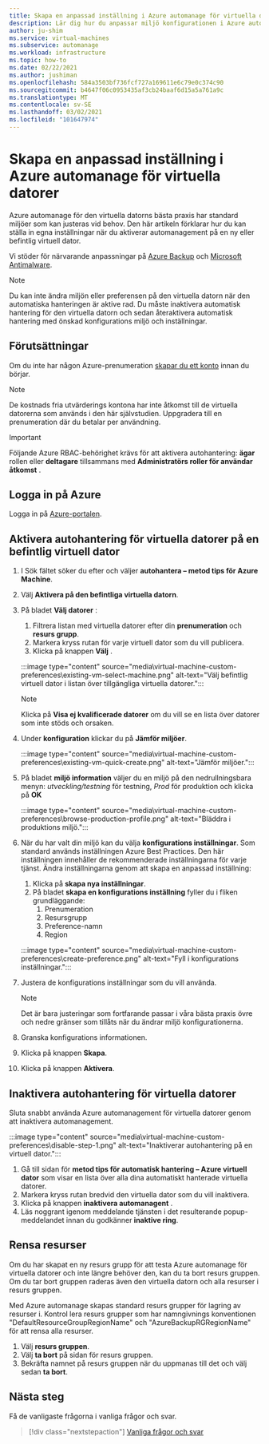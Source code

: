 ```yaml
---
title: Skapa en anpassad inställning i Azure automanage för virtuella datorer
description: Lär dig hur du anpassar miljö konfigurationen i Azure automanage och anger dina egna inställningar.
author: ju-shim
ms.service: virtual-machines
ms.subservice: automanage
ms.workload: infrastructure
ms.topic: how-to
ms.date: 02/22/2021
ms.author: jushiman
ms.openlocfilehash: 584a3503bf736fcf727a169611e6c79e0c374c90
ms.sourcegitcommit: b4647f06c0953435af3cb24baaf6d15a5a761a9c
ms.translationtype: MT
ms.contentlocale: sv-SE
ms.lasthandoff: 03/02/2021
ms.locfileid: "101647974"
---
```

# <a name="create-a-custom-preference-in-azure-automanage-for-vms"></a>Skapa en anpassad inställning i Azure automanage för virtuella datorer

Azure automanage för den virtuella datorns bästa praxis har standard miljöer som kan justeras vid behov. Den här artikeln förklarar hur du kan ställa in egna inställningar när du aktiverar automanagement på en ny eller befintlig virtuell dator.

Vi stöder för närvarande anpassningar på [Azure Backup](..\backup\backup-azure-arm-vms-prepare.md#create-a-custom-policy) och [Microsoft Antimalware](../security/fundamentals/antimalware.md#default-and-custom-antimalware-configuration).


> [!NOTE]
> Du kan inte ändra miljön eller preferensen på den virtuella datorn när den automatiska hanteringen är aktive rad. Du måste inaktivera automatisk hantering för den virtuella datorn och sedan återaktivera automatisk hantering med önskad konfigurations miljö och inställningar.


## <a name="prerequisites"></a>Förutsättningar

Om du inte har någon Azure-prenumeration [skapar du ett konto](https://azure.microsoft.com/pricing/purchase-options/pay-as-you-go/) innan du börjar.

> [!NOTE]
> De kostnads fria utvärderings kontona har inte åtkomst till de virtuella datorerna som används i den här självstudien. Uppgradera till en prenumeration där du betalar per användning.

> [!IMPORTANT]
> Följande Azure RBAC-behörighet krävs för att aktivera autohantering: **ägar** rollen eller **deltagare** tillsammans med **Administratörs roller för användar åtkomst** .


## <a name="sign-in-to-azure"></a>Logga in på Azure

Logga in på [Azure-portalen](https://portal.azure.com/).


## <a name="enable-automanage-for-vms-on-an-existing-vm"></a>Aktivera autohantering för virtuella datorer på en befintlig virtuell dator

1. I Sök fältet söker du efter och väljer **autohantera – metod tips för Azure Machine**.

2. Välj **Aktivera på den befintliga virtuella datorn**.

3. På bladet **Välj datorer** :
    1. Filtrera listan med virtuella datorer efter din **prenumeration** och **resurs grupp**.
    1. Markera kryss rutan för varje virtuell dator som du vill publicera.
    1. Klicka på knappen **Välj** .

    :::image type="content" source="media\virtual-machine-custom-preferences\existing-vm-select-machine.png" alt-text="Välj befintlig virtuell dator i listan över tillgängliga virtuella datorer.":::

    > [!NOTE]
    > Klicka på **Visa ej kvalificerade datorer** om du vill se en lista över datorer som inte stöds och orsaken. 

4. Under **konfiguration** klickar du på **Jämför miljöer**.

    :::image type="content" source="media\virtual-machine-custom-preferences\existing-vm-quick-create.png" alt-text="Jämför miljöer.":::

5. På bladet **miljö information** väljer du en miljö på den nedrullningsbara menyn: *utveckling/testning* för testning, *Prod* för produktion och klicka på **OK**

    :::image type="content" source="media\virtual-machine-custom-preferences\browse-production-profile.png" alt-text="Bläddra i produktions miljö.":::

6. När du har valt din miljö kan du välja **konfigurations inställningar**. Som standard används inställningen Azure Best Practices. Den här inställningen innehåller de rekommenderade inställningarna för varje tjänst. Ändra inställningarna genom att skapa en anpassad inställning: 
    1. Klicka på **skapa nya inställningar**.
    1. På bladet **skapa en konfigurations inställning** fyller du i fliken grundläggande:
        1. Prenumeration
        1. Resursgrupp
        1. Preference-namn
        1. Region

    :::image type="content" source="media\virtual-machine-custom-preferences\create-preference.png" alt-text="Fyll i konfigurations inställningar.":::

7. Justera de konfigurations inställningar som du vill använda.
        
    > [!NOTE]
    > Det är bara justeringar som fortfarande passar i våra bästa praxis övre och nedre gränser som tillåts när du ändrar miljö konfigurationerna.

8. Granska konfigurations informationen.
9. Klicka på knappen **Skapa**.

10. Klicka på knappen **Aktivera**.


## <a name="disable-automanage-for-vms"></a>Inaktivera autohantering för virtuella datorer

Sluta snabbt använda Azure automanagement för virtuella datorer genom att inaktivera automanagement.

:::image type="content" source="media\virtual-machine-custom-preferences\disable-step-1.png" alt-text="Inaktiverar autohantering på en virtuell dator.":::

1. Gå till sidan för **metod tips för automatisk hantering – Azure virtuell dator** som visar en lista över alla dina automatiskt hanterade virtuella datorer.
1. Markera kryss rutan bredvid den virtuella dator som du vill inaktivera.
1. Klicka på knappen **inaktivera automanagent** .
1. Läs noggrant igenom meddelande tjänsten i det resulterande popup-meddelandet innan du godkänner **inaktive ring**.


## <a name="clean-up-resources"></a>Rensa resurser

Om du har skapat en ny resurs grupp för att testa Azure automanage för virtuella datorer och inte längre behöver den, kan du ta bort resurs gruppen. Om du tar bort gruppen raderas även den virtuella datorn och alla resurser i resurs gruppen.

Med Azure automanage skapas standard resurs grupper för lagring av resurser i. Kontrol lera resurs grupper som har namngivnings konventionen "DefaultResourceGroupRegionName" och "AzureBackupRGRegionName" för att rensa alla resurser.

1. Välj **resurs gruppen**.
1. Välj **ta bort** på sidan för resurs gruppen.
1. Bekräfta namnet på resurs gruppen när du uppmanas till det och välj sedan **ta bort**.


## <a name="next-steps"></a>Nästa steg 

Få de vanligaste frågorna i vanliga frågor och svar. 

> [!div class="nextstepaction"]
> [Vanliga frågor och svar](faq.md)